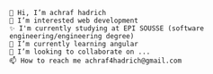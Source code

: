 
    👋 Hi, I’m achraf hadrich
    👀 I’m interested web development
    ✨ I'm currently studying at EPI SOUSSE (software engineering/engineering degree)
    🌱 I’m currently learning angular
    💞️ I’m looking to collaborate on ...
    📫 How to reach me achraf4hadrich@gmail.com

